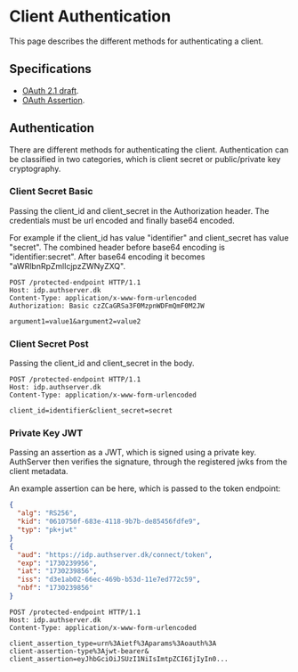 # Client Authentication 

This page describes the different methods for authenticating a client.


## Specifications

- [OAuth 2.1 draft](https://datatracker.ietf.org/doc/html/draft-ietf-oauth-v2-1-11).
- [OAuth Assertion](https://www.rfc-editor.org/rfc/rfc7521.html).


## Authentication

There are different methods for authenticating the client.
Authentication can be classified in two categories, which is client secret or public/private key cryptography.


### Client Secret Basic

Passing the client_id and client_secret in the Authorization header.
The credentials must be url encoded and finally base64 encoded.

For example if the client_id has value "identifier" and client_secret has value "secret".
The combined header before base64 encoding is "identifier:secret".
After base64 encoding it becomes "aWRlbnRpZmllcjpzZWNyZXQ".

```http request
POST /protected-endpoint HTTP/1.1
Host: idp.authserver.dk
Content-Type: application/x-www-form-urlencoded
Authorization: Basic czZCaGRSa3F0MzpnWDFmQmF0M2JW

argument1=value1&argument2=value2
```


### Client Secret Post

Passing the client_id and client_secret in the body.

```http request
POST /protected-endpoint HTTP/1.1
Host: idp.authserver.dk
Content-Type: application/x-www-form-urlencoded

client_id=identifier&client_secret=secret
```


### Private Key JWT

Passing an assertion as a JWT, which is signed using a private key.
AuthServer then verifies the signature, through the registered jwks from the client metadata.

An example assertion can be here, which is passed to the token endpoint:

```json lines
{
  "alg": "RS256",
  "kid": "0610750f-683e-4118-9b7b-de85456fdfe9",
  "typ": "pk+jwt"
}
{
  "aud": "https://idp.authserver.dk/connect/token",
  "exp": "1730239956",
  "iat": "1730239856",
  "iss": "d3e1ab02-66ec-469b-b53d-11e7ed772c59",
  "nbf": "1730239856"
}
```

```http request
POST /protected-endpoint HTTP/1.1
Host: idp.authserver.dk
Content-Type: application/x-www-form-urlencoded

client_assertion_type=urn%3Aietf%3Aparams%3Aoauth%3A
client-assertion-type%3Ajwt-bearer&
client_assertion=eyJhbGciOiJSUzI1NiIsImtpZCI6IjIyIn0...
```